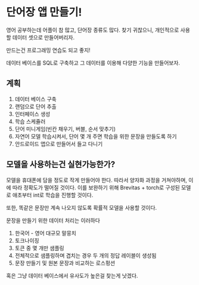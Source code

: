 # 단어장 앱 만들기!

영어 공부하는데 어플이 참 많고, 단어장 종류도 많다. 찾기 귀찮으니, 개인적으로 사용할 데이터 셋으로 만들어버리자.

만드는건 프로그래밍 연습도 되고 좋지!

데이터 베이스를 SQL로 구축하고 그 데이터를 이용해 다양한 기능을 만들어보자.

## 계획

1. 데이터 베이스 구축
2. 랜덤으로 단어 추출
3. 인터페이스 생성
4. 학습 스케쥴러
5. 단어 미니게임(빈칸 채우기, 버블, 순서 맞추기)
6. 자연어 모델 학습시켜서, 단어 몇 개 주면 학습을 위한 문장을 만들도록 하기
7. 안드로이드 앱으로 만들어서 들고 다니기

## 모델을 사용하는건 실현가능한가?

모델을 휴대폰에 담을 정도로 작게 만들어야 한다. 따라서 양자화 과정을 거쳐야하며, 이에 따라 정확도가 떨어질 것이다. 
이를 보완하기 위해 Brevitas + torch로 구성된 모델로 애초부터 int로 학습을 진행할 것이다.

또한, 똑같은 문장만 계속 나오지 않도록 확률적 모델을 사용할 것이다.

문장을 만들기 위한 데이터 처리는 이러하다

1. 한국어 - 영어 대규모 말뭉치
2. 토크나이징
3. 토큰 중 몇 개만 샘플링
4. 전체적으로 샘플링하며 겹치는 경우 두 개의 정답 레이블이 생성됨
5. 문장 만들기 및 원본 문장과 비교하는 로스펑션

혹은 그냥 데이터 베이스에서 유사도가 높은걸 찾는게 낫겠다.


